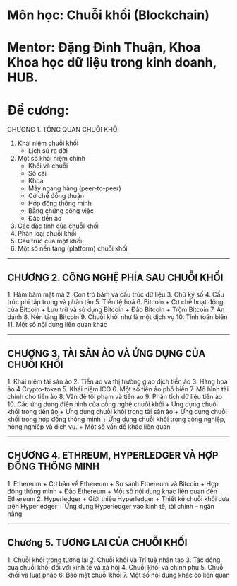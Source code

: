 # Môn học: Chuỗi khối (Blockchain)
# Mentor: Đặng Đình Thuận, Khoa Khoa học dữ liệu trong kinh doanh, HUB.
# Đề cương:
CHƯƠNG 1.  TỔNG QUAN CHUỖI KHỐI
1. Khái niệm chuỗi khối
   + Lịch sử ra đời
2. Một số khái niệm chính
   + Khối và chuỗi
   + Sổ cái
   + Khoá
   + Máy ngang hàng (peer-to-peer)
   + Cơ chế đồng thuận
   + Hợp đồng thông minh
   + Bằng chứng công việc
   + Đào tiền ảo
3. Các đặc tính của chuỗi khối
4. Phân loại chuỗi khối
5. Cấu trúc của một khối 
6. Một số nền tảng (platform) chuỗi khối 

------------------------------------------

<h2>CHƯƠNG 2.  CÔNG NGHỆ PHÍA SAU CHUỖI KHỐI</h2>
1. Hàm băm mật mã
2. Con trỏ băm và cấu trúc dữ liệu
3. Chữ ký số
4. Cấu trúc phi tập trung và phân tán
5. Tiền tệ hoá
6. Bitcoin
   + Cơ chế hoạt động của Bitcoin
   + Lưu trữ và sử dụng Bitcoin
   + Đào Bitcoin
   + Trộm Bitcoin
7. Ẩn danh
8. Nền tảng Bitcoin
9. Chuỗi khối như là một dịch vụ
10. Tính toán biên
11. Một số nội dung liên quan khác

------------------------------------------

<h2>CHƯƠNG 3.  TÀI SẢN ẢO VÀ ỨNG DỤNG CỦA CHUỖI KHỐI</h2>
1. Khái niệm tài sản ảo
2. Tiền ảo và thị trường giao dịch tiền ảo
3. Hàng hoá ảo
4  Crypto-token
5. Khái niệm ICO
6. Một số tiền ảo phổ biến
7. Mô hình tài chính cho tiền ảo
8. Vấn đề tội phạm và tiền ảo
9. Phân tích dữ liệu tiền ảo
10. Các ứng dụng điển hình của công nghệ chuỗi khối
   + Ứng dụng chuỗi khối trong tiền ảo
   + Ứng dụng chuỗi khối trong tài sản ảo
   + Ứng dụng chuỗi khối trong hợp đồng thông minh
   + Ứng dụng chuỗi khối trong công nghiệp, nông nghiệp và dịch vụ.
   + Một số vấn đề khác liên quan

------------------------------------------

<h2>CHƯƠNG 4. ETHREUM, HYPERLEDGER VÀ HỢP ĐỒNG THÔNG MINH</h2>
1. Ethereum
   + Cơ bản về Ethereum
   + So sánh Ethereum và Bitcoin
   + Hợp đồng thông minh
   + Đào Ethereum
   + Một số nội dung khác liên quan đến Ethereum
2. Hyperledger
   + Giới thiệu Hyperledger
   + Thiết kế chuỗi khối dựa trên Hyperledger
   + Ứng dụng Hyperledger vào kinh tế, tài chính – ngân hàng

------------------------------------------

<h2>Chương 5. TƯƠNG LAI CỦA CHUỖI KHỐI</h2>
1. Chuỗi khối trong tương lai
2. Chuỗi khối và Trí tuệ nhân tạo
3. Tác động của chuỗi khối đối với kinh tế và xã hội
4. Chuỗi khối và chính phủ
5. Chuỗi khối và luật pháp
6. Bảo mật chuỗi khối
7. Một số nội dung khác có liên quan 
